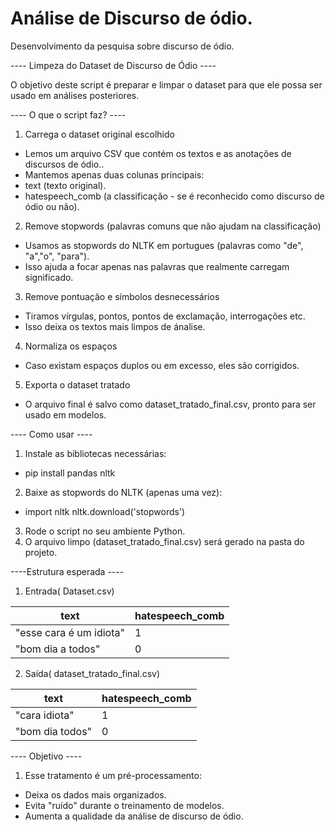 # Análise de Discurso de ódio.
Desenvolvimento da pesquisa sobre discurso de ódio.

---- Limpeza do Dataset de Discurso de Ódio ----

O objetivo deste script é preparar e limpar o dataset para que ele possa ser usado em análises posteriores.

---- O que o script faz? ----
1. Carrega o dataset original escolhido
- Lemos um arquivo CSV que contém os textos e as anotações de discursos de ódio..
- Mantemos apenas duas colunas principais:
 - text (texto original).
 - hatespeech_comb (a classificação - se é reconhecido como discurso de ódio ou não).

2. Remove stopwords (palavras comuns que não ajudam na classificação)
 - Usamos as stopwords do NLTK em portugues (palavras como "de", "a","o", "para").
 - Isso ajuda a focar apenas nas palavras que realmente carregam significado.

3. Remove pontuação e símbolos desnecessários
 - Tiramos vírgulas, pontos, pontos de exclamação, interrogações etc.
 - Isso deixa os textos mais limpos de ánalise.

4. Normaliza os espaços
 - Caso existam espaços duplos ou em excesso, eles são corrigidos.

5. Exporta o dataset tratado
 - O arquivo final é salvo como dataset_tratado_final.csv, pronto para ser usado em modelos.

---- Como usar ----
1. Instale as bibliotecas necessárias:
 - pip install pandas nltk
2. Baixe as stopwords do NLTK (apenas uma vez):
 - import nltk
   nltk.download('stopwords')
3. Rode o script no seu ambiente Python.
4. O arquivo limpo (dataset_tratado_final.csv) será gerado na pasta do projeto.

----Estrutura esperada ----
1. Entrada( Dataset.csv)

| text                    | hatespeech_comb  |
| ----------------------- | ---------------- |
| "esse cara é um idiota" | 1                |
| "bom dia a todos"       | 0                |

2. Saída( dataset_tratado_final.csv)

| text            | hatespeech_comb  |
| --------------- | ---------------- |
| "cara idiota"   | 1                |
| "bom dia todos" | 0                |

---- Objetivo ----
1. Esse tratamento é um pré-processamento:
- Deixa os dados mais organizados.
- Evita "ruído" durante o treinamento de modelos.
- Aumenta a qualidade da análise de discurso de ódio.

